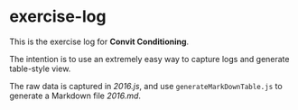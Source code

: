 # exercise-log

This is the exercise log for **Convit Conditioning**.

The intention is to use an extremely easy way to capture logs and generate table-style view.

The raw data is captured in _2016.js_, and use `generateMarkDownTable.js` to generate a Markdown file _2016.md_.
